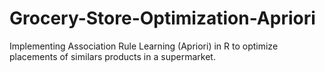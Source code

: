 # Grocery-Store-Optimization-Apriori
Implementing Association Rule Learning (Apriori) in R to optimize placements of similars products in a supermarket.
